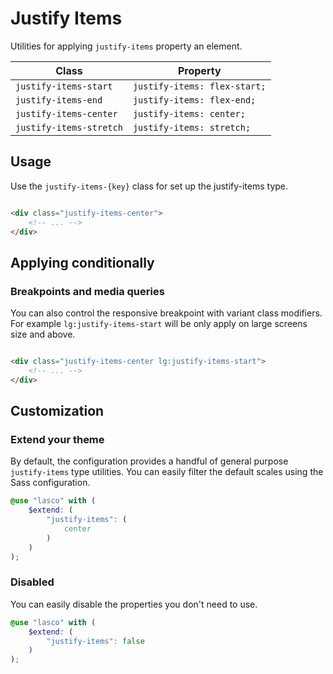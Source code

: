 # Justify Items

Utilities for applying `justify-items` property an element.

| Class                   | Property                     |
|-------------------------|------------------------------|
| `justify-items-start`   | `justify-items: flex-start;` |
| `justify-items-end`     | `justify-items: flex-end;`   |
| `justify-items-center`  | `justify-items: center;`     |
| `justify-items-stretch` | `justify-items: stretch;`    |

## Usage

Use the `justify-items-{key}` class for set up the justify-items type.

```html

<div class="justify-items-center">
    <!-- ... -->
</div>
```

## Applying conditionally

### Breakpoints and media queries

You can also control the responsive breakpoint with variant class modifiers. For example `lg:justify-items-start` will
be only apply on large screens size and above.

```html

<div class="justify-items-center lg:justify-items-start">
    <!-- ... -->
</div>
```

## Customization

### Extend your theme

By default, the configuration provides a handful of general purpose `justify-items` type utilities. You can easily
filter the default scales using the Sass configuration.

```scss
@use "lasco" with (
    $extend: (
        "justify-items": (
            center
        )
    )
);
```

### Disabled

You can easily disable the properties you don't need to use.

```scss
@use "lasco" with (
    $extend: (
        "justify-items": false
    )
);
```
